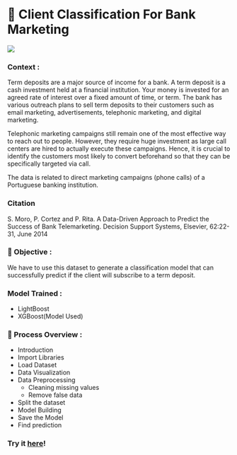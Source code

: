 # 🏦 Client Classification For Bank Marketing
<img src="https://www.antworksmoney.com/assets/img/bank-deposits.jpg" /></br>
### Context : 
   Term deposits are a major source of income for a bank. A term deposit is a cash investment held at a financial institution. Your money is invested for an agreed rate of interest over a fixed amount of time, or term. The bank has various outreach plans to sell term deposits to their customers such as email marketing, advertisements, telephonic marketing, and digital marketing.

   Telephonic marketing campaigns still remain one of the most effective way to reach out to people. However, they require huge investment as large call centers are hired to actually execute these campaigns. Hence, it is crucial to identify the customers most likely to convert beforehand so that they can be specifically targeted via call.

   The data is related to direct marketing campaigns (phone calls) of a Portuguese banking institution. 

### Citation
S. Moro, P. Cortez and P. Rita. A Data-Driven Approach to Predict the Success of Bank Telemarketing. Decision Support Systems, Elsevier, 62:22-31, June 2014


### 🎯 Objective :
   We have to use this dataset to generate a classification model that can successfully predict if the client will subscribe to a term deposit.
   
### Model Trained :
- LightBoost
- XGBoost(Model Used)

### 🚩 Process Overview :
- Introduction
- Import Libraries
- Load Dataset
- Data Visualization
- Data Preprocessing
  - Cleaning missing values     
  - Remove false data
- Split the dataset
- Model Building
- Save the Model
- Find prediction


### Try it [here](https://joc-rgb-client-classification-for-bank-marketing-app-9t5a9v.streamlit.app/)!


